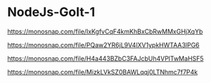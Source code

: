 # NodeJs-GoIt-1

https://monosnap.com/file/IxKgfvCqF4kmKhBxCbRwMMxGHjXqYb

https://monosnap.com/file/PQaw2YR6jL9V4lXV1ypkHWTAA3lPG6

https://monosnap.com/file/H4a443BZbC3FAJcbUh4VPlTwMaHSF5

https://monosnap.com/file/MizkLVkSZ0BAWLqqj0LTNhmc7f7P4k
